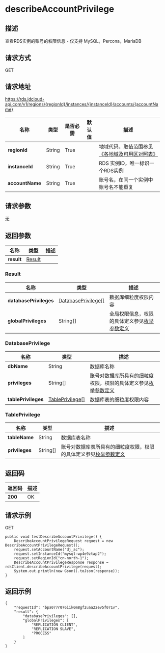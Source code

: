 # describeAccountPrivilege


## 描述
查看RDS实例的账号的权限信息 - 仅支持 MySQL，Percona，MariaDB

## 请求方式
GET

## 请求地址
https://rds.jdcloud-api.com/v1/regions/{regionId}/instances/{instanceId}/accounts/{accountName}

|名称|类型|是否必需|默认值|描述|
|---|---|---|---|---|
|**regionId**|String|True| |地域代码，取值范围参见[《各地域及可用区对照表》](../Enum-Definitions/Regions-AZ.md)|
|**instanceId**|String|True| |RDS 实例ID，唯一标识一个RDS实例|
|**accountName**|String|True| |账号名，在同一个实例中账号名不能重复|

## 请求参数
无


## 返回参数
|名称|类型|描述|
|---|---|---|
|**result**|[Result](describeaccountprivilege#result)| |

### <div id="result">Result</div>
|名称|类型|描述|
|---|---|---|
|**databasePrivileges**|[DatabasePrivilege[]](describeaccountprivilege#databaseprivilege)|数据库细粒度权限内容|
|**globalPrivileges**|String[]|全局权限信息，权限的具体定义参见[枚举参数定义](../Enum-Definitions/Enum-Definitions.md)|
### <div id="databaseprivilege">DatabasePrivilege</div>
|名称|类型|描述|
|---|---|---|
|**dbName**|String|数据库名称|
|**privileges**|String[]|账号对数据库所具有的细粒度权限，权限的具体定义参见[枚举参数定义](../Enum-Definitions/Enum-Definitions.md)|
|**tablePrivileges**|[TablePrivilege[]](describeaccountprivilege#tableprivilege)|数据库表的细粒度权限内容|
### <div id="tableprivilege">TablePrivilege</div>
|名称|类型|描述|
|---|---|---|
|**tableName**|String|数据库表名称|
|**privileges**|String[]|账号对数据库表所具有的细粒度权限，权限的具体定义参见[枚举参数定义](../Enum-Definitions/Enum-Definitions.md)|

## 返回码
|返回码|描述|
|---|---|
|**200**|OK|

## 请求示例
GET
```
public void testDescribeAccountPrivilege() {
    DescribeAccountPrivilegeRequest request = new DescribeAccountPrivilegeRequest();
    request.setAccountName("dj_ac");
    request.setInstanceId("mysql-wp4e9ztap2");
    request.setRegionId("cn-north-1");
    DescribeAccountPrivilegeResponse response = rdsClient.describeAccountPrivilege(request);
    System.out.println(new Gson().toJson(response));
}

```

## 返回示例
```
{
    "requestId": "bpa077r076iik0m8gf2uaa22ev5f071v", 
    "result": {
        "databasePrivileges": [], 
        "globalPrivileges": [
            "REPLICATION CLIENT", 
            "REPLICATION SLAVE", 
            "PROCESS"
        ]
    }
}
```
